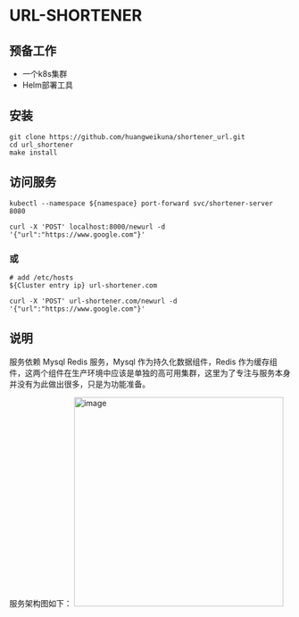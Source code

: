 # URL-SHORTENER

## 预备工作

- 一个k8s集群
- Helm部署工具

## 安装

```
git clone https://github.com/huangweikuna/shortener_url.git
cd url_shortener
make install
```

## 访问服务

```
kubectl --namespace ${namespace} port-forward svc/shortener-server 8080

curl -X 'POST' localhost:8000/newurl -d '{"url":"https://www.google.com"}'
```

### 或

```
# add /etc/hosts
${Cluster entry ip} url-shortener.com

curl -X 'POST' url-shortener.com/newurl -d '{"url":"https://www.google.com"}'
```

## 说明

服务依赖 Mysql Redis 服务，Mysql 作为持久化数据组件，Redis 作为缓存组件，这两个组件在生产环境中应该是单独的高可用集群，这里为了专注与服务本身并没有为此做出很多，只是为功能准备。

服务架构图如下：
<img width="375" alt="image" src="https://user-images.githubusercontent.com/41366091/159145678-32f0d439-6d7e-491d-8345-61d824de0c58.png">


